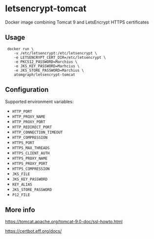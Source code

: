 # letsencrypt-tomcat
Docker image combining Tomcat 9 and LetsEncrypt HTTPS certificates

## Usage

     docker run \
        -v /etc/letsencrypt:/etc/letsencrypt \
        -e LETSENCRYPT_CERT_DIR=/etc/letsencrypt \
        -e PKCS12_PASSWORD=Marchius \
        -e JKS_KEY_PASSWORD=Marhcius \
        -e JKS_STORE_PASSWORD=Marchius \
        atomgraph/letsencrypt-tomcat

## Configuration

Supported environment variables:
* `HTTP_PORT`
* `HTTP_PROXY_NAME`
* `HTTP_PROXY_PORT`
* `HTTP_REDIRECT_PORT`
* `HTTP_CONNECTION_TIMEOUT`
* `HTTP_COMPRESSION`
* `HTTPS_PORT`
* `HTTPS_MAX_THREADS`
* `HTTPS_CLIENT_AUTH`
* `HTTPS_PROXY_NAME`
* `HTTPS_PROXY_PORT`
* `HTTPS_COMPRESSION`
* `JKS_FILE`
* `JKS_KEY_PASSWORD`
* `KEY_ALIAS`
* `JKS_STORE_PASSWORD`
* `P12_FILE`

## More info

https://tomcat.apache.org/tomcat-9.0-doc/ssl-howto.html

https://certbot.eff.org/docs/
